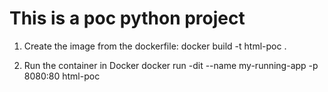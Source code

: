 # This is a poc python project


1. Create the image from the dockerfile:
docker build -t html-poc .   

2. Run the container in Docker 
docker run -dit --name my-running-app -p 8080:80 html-poc